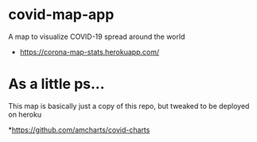 # covid-map-app
A map to visualize COVID-19 spread around the world

* https://corona-map-stats.herokuapp.com/

# As a little ps... 
This map is basically just a copy of this repo, but tweaked to be deployed on heroku

*https://github.com/amcharts/covid-charts
